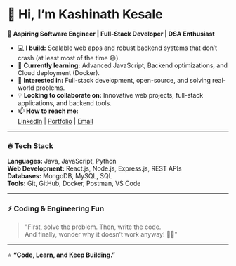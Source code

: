 # 👋 Hi, I’m Kashinath Kesale  

🚀 **Aspiring Software Engineer | Full-Stack Developer | DSA Enthusiast**  

- 💻 **I build:** Scalable web apps and robust backend systems that don’t crash (at least most of the time 😄).  
- 🌱 **Currently learning:** Advanced JavaScript, Backend optimizations, and Cloud deployment (Docker).  
- 👀 **Interested in:** Full-stack development, open-source, and solving real-world problems.
- 💡 **Looking to collaborate on:** Innovative web projects, full-stack applications, and backend tools.   
- 📫 **How to reach me:**  
  [LinkedIn](https://linkedin.com/in/kashinath-kesale) | [Portfolio](https://kashinath-kesale-portfolio.vercel.app/) | [Email](mailto:kashinathkesale1@gmail.com)  

---

### 🔥 **Tech Stack**  
**Languages:** Java, JavaScript, Python  
**Web Development:** React.js, Node.js, Express.js, REST APIs  
**Databases:** MongoDB, MySQL, SQL  
**Tools:** Git, GitHub, Docker, Postman, VS Code 

---

### ⚡ **Coding & Engineering Fun**  
> "First, solve the problem. Then, write the code.  
> And finally, wonder why it doesn’t work anyway! 🤷‍♂️"  

---

⭐ **“Code, Learn, and Keep Building.”**  
